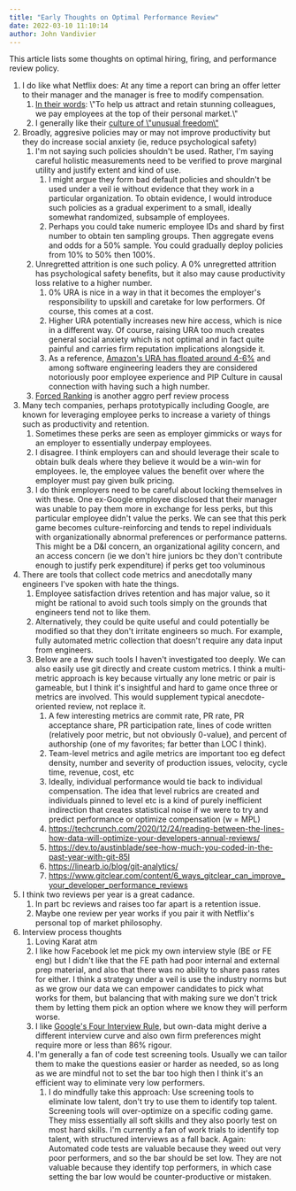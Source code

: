```yaml
---
title: "Early Thoughts on Optimal Performance Review"
date: 2022-03-10 11:10:14
author: John Vandivier
---
```




<!-- wp:paragraph -->
<p>This article lists some thoughts on optimal hiring, firing, and performance review policy.</p>
<!-- /wp:paragraph -->

<!-- wp:list {\"ordered\":true} -->
<ol><li>I do like what Netflix does: At any time a report can bring an offer letter to their manager and the manager is free to modify compensation.<ol><li><a href=\"https://jobs.netflix.com/work-life-philosophy\">In their words</a>: \"To help us attract and retain stunning colleagues, we pay employees at the top of their personal market.\"</li><li>I generally like their <a href=\"https://jobs.netflix.com/culture\">culture of \"unusual freedom\"</a></li></ol></li><li>Broadly, aggresive policies may or may not improve productivity but they do increase social anxiety (ie, reduce psychological safety)<ol><li>I'm not saying such policies shouldn't be used. Rather, I'm saying careful holistic measurements need to be verified to prove marginal utility and justify extent and kind of use.<ol><li>I might argue they form bad default policies and shouldn't be used under a veil ie without evidence that they work in a particular organization. To obtain evidence, I would introduce such policies as a gradual experiment to a small, ideally somewhat randomized, subsample of employees.</li><li>Perhaps you could take numeric employee IDs and shard by first number to obtain ten sampling groups. Then aggregate evens and odds for a 50% sample. You could gradually deploy policies from 10% to 50% then 100%.</li></ol></li><li>Unregretted attrition is one such policy. A 0% unregretted attrition has psychological safety benefits, but it also may cause productivity loss relative to a higher number.<ol><li>0% URA is nice in a way in that it becomes the employer's responsibility to upskill and caretake for low performers. Of course, this comes at a cost.</li><li>Higher URA potentially increases new hire access, which is nice in a different way. Of course, raising URA too much creates general social anxiety which is not optimal and in fact quite painful and carries firm reputation implications alongside it.</li><li>As a reference, <a href=\"https://www.hcamag.com/us/news/general/leaked-amazon-memo-shows-how-it-forces-out-employees-to-hit-targets/253161\">Amazon's URA has floated around 4-6%</a> and among software engineering leaders they are considered notoriously poor employee experience and PIP Culture in causal connection with having such a high number.</li></ol></li><li><a href=\"https://www.shrm.org/hr-today/news/hr-magazine/pages/0603bates.aspx\">Forced Ranking</a> is another aggro perf review process</li></ol></li><li>Many tech companies, perhaps prototypically including Google, are known for leveraging employee perks to increase a variety of things such as productivity and retention.<ol><li>Sometimes these perks are seen as employer gimmicks or ways for an employer to essentially underpay employees.</li><li>I disagree. I think employers can and should leverage their scale to obtain bulk deals where they believe it would be a win-win for employees. Ie, the employee values the benefit over where the employer must pay given bulk pricing.</li><li>I do think employers need to be careful about locking themselves in with these. One ex-Google employee disclosed that their manager was unable to pay them more in exchange for less perks, but this particular employee didn't value the perks. We can see that this perk game becomes culture-reinforcing and tends to repel individuals with organizationally abnormal preferences or performance patterns. This might be a D&amp;I concern, an organizational agility concern, and an access concern (ie we don't hire juniors bc they don't contribute enough to justify perk expenditure) if perks get too voluminous</li></ol></li><li>There are tools that collect code metrics and anecdotally many engineers I've spoken with hate the things.<ol><li>Employee satisfaction drives retention and has major value, so it might be rational to avoid such tools simply on the grounds that engineers tend not to like them.</li><li>Alternatively, they could be quite useful and could potentially be modified so that they don't irritate engineers so much. For example, fully automated metric collection that doesn't require any data input from engineers.</li><li>Below are a few such tools I haven't investigated too deeply. We can also easily use git directly and create custom metrics. I think a multi-metric approach is key because virtually any lone metric or pair is gameable, but I think it's insightful and hard to game once three or metrics are involved. This would supplement typical anecdote-oriented review, not replace it.<ol><li>A few interesting metrics are commit rate, PR rate, PR acceptance share, PR participation rate, lines of code written (relatively poor metric, but not obviously 0-value), and percent of authorship (one of my favorites; far better than LOC I think).</li><li>Team-level metrics and agile metrics are important too eg defect density, number and severity of production issues, velocity, cycle time, revenue, cost, etc</li><li>Ideally, individual performance would tie back to individual compensation. The idea that level rubrics are created and individuals pinned to level etc is a kind of purely inefficient indirection that creates statistical noise if we were to try and predict performance or optimize compensation (w = MPL)</li><li><a href=\"https://techcrunch.com/2020/12/24/reading-between-the-lines-how-data-will-optimize-your-developers-annual-reviews/\">https://techcrunch.com/2020/12/24/reading-between-the-lines-how-data-will-optimize-your-developers-annual-reviews/</a></li><li><a href=\"https://dev.to/austinblade/see-how-much-you-coded-in-the-past-year-with-git-85l\">https://dev.to/austinblade/see-how-much-you-coded-in-the-past-year-with-git-85l</a></li><li><a href=\"https://linearb.io/blog/git-analytics/\">https://linearb.io/blog/git-analytics/</a></li><li><a href=\"https://www.gitclear.com/content/6_ways_gitclear_can_improve_your_developer_performance_reviews\">https://www.gitclear.com/content/6_ways_gitclear_can_improve_your_developer_performance_reviews</a></li></ol></li></ol></li><li>I think two reviews per year is a great cadance.<ol><li>In part bc reviews and raises too far apart is a retention issue.</li><li>Maybe one review per year works if you pair it with Netflix's personal top of market philosophy.</li></ol></li><li>Interview process thoughts<ol><li>Loving Karat atm</li><li>I like how Facebook let me pick my own interview style (BE or FE eng) but I didn't like that the FE path had poor internal and external prep material, and also that there was no ability to share pass rates for either. I think a strategy under a veil is use the industry norms but as we grow our data we can empower candidates to pick what works for them, but balancing that with making sure we don't trick them by letting them pick an option where we know they will perform worse.</li><li>I like <a href=\"https://rework.withgoogle.com/blog/google-rule-of-four/\">Google's Four Interview Rule</a>, but own-data might derive a different interview curve and also own firm preferences might require more or less than 86% rigour.</li><li>I'm generally a fan of code test screening tools. Usually we can tailor them to make the questions easier or harder as needed, so as long as we are mindful not to set the bar too high then I think it's an efficient way to eliminate very low performers.<ol><li>I do mindfully take this approach: Use screening tools to eliminate low talent, don't try to use them to identify top talent. Screening tools will over-optimize on a specific coding game. They miss essentially all soft skills and they also poorly test on most hard skills. I'm currently a fan of work trials to identify top talent, with structured interviews as a fall back. Again: Automated code tests are valuable because they weed out very poor performers, and so the bar should be set low. They are not valuable because they identify top performers, in which case setting the bar low would be counter-productive or mistaken.</li></ol></li></ol></li></ol>
<!-- /wp:list -->